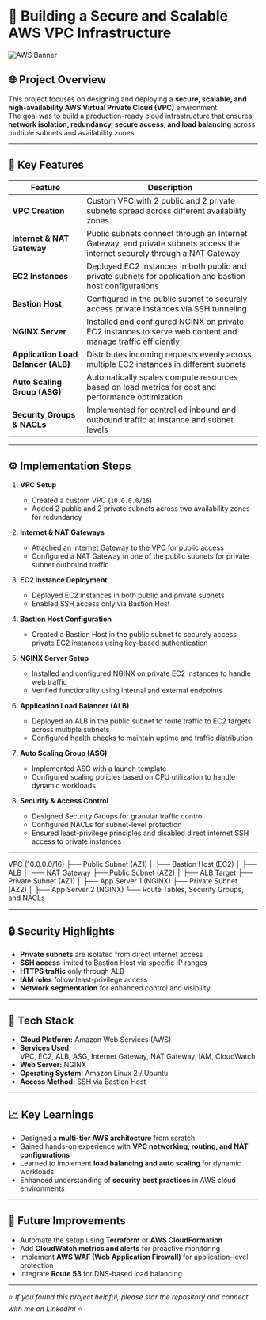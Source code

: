 # 🚀 Building a Secure and Scalable AWS VPC Infrastructure

![AWS Banner](https://upload.wikimedia.org/wikipedia/commons/9/93/Amazon_Web_Services_Logo.svg)

## 🌐 Project Overview

This project focuses on designing and deploying a **secure, scalable, and high-availability AWS Virtual Private Cloud (VPC)** environment.  
The goal was to build a production-ready cloud infrastructure that ensures **network isolation, redundancy, secure access, and load balancing** across multiple subnets and availability zones.

---

## 🧩 Key Features

| Feature | Description |
|----------|-------------|
| **VPC Creation** | Custom VPC with 2 public and 2 private subnets spread across different availability zones |
| **Internet & NAT Gateway** | Public subnets connect through an Internet Gateway, and private subnets access the internet securely through a NAT Gateway |
| **EC2 Instances** | Deployed EC2 instances in both public and private subnets for application and bastion host configurations |
| **Bastion Host** | Configured in the public subnet to securely access private instances via SSH tunneling |
| **NGINX Server** | Installed and configured NGINX on private EC2 instances to serve web content and manage traffic efficiently |
| **Application Load Balancer (ALB)** | Distributes incoming requests evenly across multiple EC2 instances in different subnets |
| **Auto Scaling Group (ASG)** | Automatically scales compute resources based on load metrics for cost and performance optimization |
| **Security Groups & NACLs** | Implemented for controlled inbound and outbound traffic at instance and subnet levels |

---

## ⚙️ Implementation Steps

1. **VPC Setup**
   - Created a custom VPC (`10.0.0.0/16`)
   - Added 2 public and 2 private subnets across two availability zones for redundancy

2. **Internet & NAT Gateways**
   - Attached an Internet Gateway to the VPC for public access
   - Configured a NAT Gateway in one of the public subnets for private subnet outbound traffic

3. **EC2 Instance Deployment**
   - Deployed EC2 instances in both public and private subnets
   - Enabled SSH access only via Bastion Host

4. **Bastion Host Configuration**
   - Created a Bastion Host in the public subnet to securely access private EC2 instances using key-based authentication

5. **NGINX Server Setup**
   - Installed and configured NGINX on private EC2 instances to handle web traffic
   - Verified functionality using internal and external endpoints

6. **Application Load Balancer (ALB)**
   - Deployed an ALB in the public subnet to route traffic to EC2 targets across multiple subnets
   - Configured health checks to maintain uptime and traffic distribution

7. **Auto Scaling Group (ASG)**
   - Implemented ASG with a launch template
   - Configured scaling policies based on CPU utilization to handle dynamic workloads

8. **Security & Access Control**
   - Designed Security Groups for granular traffic control
   - Configured NACLs for subnet-level protection
   - Ensured least-privilege principles and disabled direct internet SSH access to private instances

---

VPC (10.0.0.0/16)
├── Public Subnet (AZ1)
│ ├── Bastion Host (EC2)
│ ├── ALB
│ └── NAT Gateway
├── Public Subnet (AZ2)
│ ├── ALB Target
├── Private Subnet (AZ1)
│ ├── App Server 1 (NGINX)
├── Private Subnet (AZ2)
│ ├── App Server 2 (NGINX)
└── Route Tables, Security Groups, and NACLs

---

## 🔒 Security Highlights

- **Private subnets** are isolated from direct internet access  
- **SSH access** limited to Bastion Host via specific IP ranges  
- **HTTPS traffic** only through ALB  
- **IAM roles** follow least-privilege access  
- **Network segmentation** for enhanced control and visibility  

---

## 🧠 Tech Stack

- **Cloud Platform:** Amazon Web Services (AWS)  
- **Services Used:**  
  VPC, EC2, ALB, ASG, Internet Gateway, NAT Gateway, IAM, CloudWatch  
- **Web Server:** NGINX  
- **Operating System:** Amazon Linux 2 / Ubuntu  
- **Access Method:** SSH via Bastion Host  

---

## 📈 Key Learnings

- Designed a **multi-tier AWS architecture** from scratch  
- Gained hands-on experience with **VPC networking, routing, and NAT configurations**  
- Learned to implement **load balancing and auto scaling** for dynamic workloads  
- Enhanced understanding of **security best practices** in AWS cloud environments  

---

## 🚀 Future Improvements

- Automate the setup using **Terraform** or **AWS CloudFormation**  
- Add **CloudWatch metrics and alerts** for proactive monitoring  
- Implement **AWS WAF (Web Application Firewall)** for application-level protection  
- Integrate **Route 53** for DNS-based load balancing  

---

⭐ *If you found this project helpful, please star the repository and connect with me on LinkedIn!* ⭐

